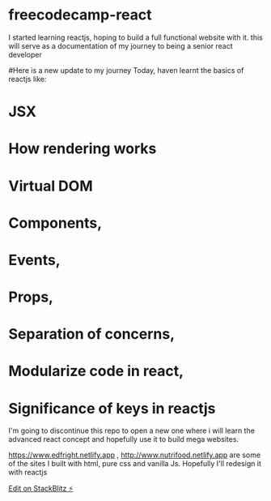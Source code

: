 # freecodecamp-react
I started learning reactjs, hoping to build a full functional website with it. this will serve as a documentation of my journey to being a senior react developer


#Here is a new update to my journey
Today, haven learnt the basics of reactjs like:
# JSX
# How rendering works
# Virtual DOM
# Components, 
# Events, 
# Props,
# Separation of concerns,
# Modularize code in react,
# Significance of keys in reactjs

I'm going to discontinue this repo to open a new one where i will learn the advanced react concept and hopefully use it to build mega websites.

https://www.edfright.netlify.app , http://www.nutrifood.netlify.app are some of the sites I built with html, pure css and vanilla Js. Hopefully I'll redesign it with reactjs

[Edit on StackBlitz ⚡️](https://stackblitz.com/edit/freecodecamp-react)